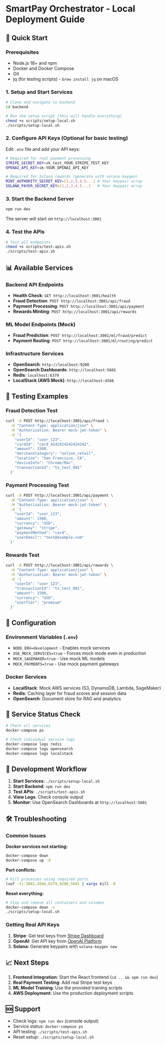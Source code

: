 
# SmartPay Orchestrator - Local Deployment Guide

## 🚀 Quick Start

### Prerequisites
- Node.js 18+ and npm
- Docker and Docker Compose
- Git
- jq (for testing scripts) - `brew install jq` on macOS

### 1. Setup and Start Services

```bash
# Clone and navigate to backend
cd backend

# Run the setup script (this will handle everything)
chmod +x scripts/setup-local.sh
./scripts/setup-local.sh
```

### 2. Configure API Keys (Optional for basic testing)

Edit `.env` file and add your API keys:

```bash
# Required for real payment processing
STRIPE_SECRET_KEY=sk_test_YOUR_STRIPE_TEST_KEY
OPENAI_API_KEY=sk-YOUR_OPENAI_API_KEY

# Required for Solana rewards (generate with solana-keygen)
MINT_AUTHORITY_SECRET_KEY=[1,2,3,4,5...] # Your keypair array
SOLANA_PAYER_SECRET_KEY=[1,2,3,4,5...]   # Your keypair array
```

### 3. Start the Backend Server

```bash
npm run dev
```

The server will start on `http://localhost:3001`

### 4. Test the APIs

```bash
# Test all endpoints
chmod +x scripts/test-apis.sh
./scripts/test-apis.sh
```

## 📊 Available Services

### Backend API Endpoints
- **Health Check**: `GET http://localhost:3001/health`
- **Fraud Detection**: `POST http://localhost:3001/api/fraud`
- **Payment Processing**: `POST http://localhost:3001/api/payment`
- **Rewards Minting**: `POST http://localhost:3001/api/rewards`

### ML Model Endpoints (Mock)
- **Fraud Prediction**: `POST http://localhost:3001/ml/fraud/predict`
- **Payment Routing**: `POST http://localhost:3001/ml/routing/predict`

### Infrastructure Services
- **OpenSearch**: `http://localhost:9200`
- **OpenSearch Dashboards**: `http://localhost:5601`
- **Redis**: `localhost:6379`
- **LocalStack (AWS Mock)**: `http://localhost:4566`

## 🧪 Testing Examples

### Fraud Detection Test
```bash
curl -X POST http://localhost:3001/api/fraud \
  -H "Content-Type: application/json" \
  -H "Authorization: Bearer mock-jwt-token" \
  -d '{
    "userId": "user_123",
    "cardId": "card_4242424242424242",
    "amount": 1500,
    "merchantCategory": "online_retail",
    "location": "San Francisco, CA",
    "deviceInfo": "Chrome/Mac",
    "transactionId": "tx_test_001"
  }'
```

### Payment Processing Test
```bash
curl -X POST http://localhost:3001/api/payment \
  -H "Content-Type: application/json" \
  -H "Authorization: Bearer mock-jwt-token" \
  -d '{
    "userId": "user_123",
    "amount": 1500,
    "currency": "USD",
    "gateway": "stripe",
    "paymentMethod": "card",
    "userEmail": "test@example.com"
  }'
```

### Rewards Test
```bash
curl -X POST http://localhost:3001/api/rewards \
  -H "Content-Type: application/json" \
  -H "Authorization: Bearer mock-jwt-token" \
  -d '{
    "userId": "user_123",
    "transactionId": "tx_test_001",
    "amount": 1500,
    "currency": "USD",
    "userTier": "premium"
  }'
```

## 🔧 Configuration

### Environment Variables (`.env`)
- `NODE_ENV=development` - Enables mock services
- `USE_MOCK_SERVICES=true` - Forces mock mode even in production
- `MOCK_SAGEMAKER=true` - Use mock ML models
- `MOCK_PAYMENTS=true` - Use mock payment gateways

### Docker Services
- **LocalStack**: Mock AWS services (S3, DynamoDB, Lambda, SageMaker)
- **Redis**: Caching layer for fraud scores and session data
- **OpenSearch**: Document store for RAG and analytics

## 🚦 Service Status Check

```bash
# Check all services
docker-compose ps

# Check individual service logs
docker-compose logs redis
docker-compose logs opensearch
docker-compose logs localstack
```

## 🔄 Development Workflow

1. **Start Services**: `./scripts/setup-local.sh`
2. **Start Backend**: `npm run dev`
3. **Test APIs**: `./scripts/test-apis.sh`
4. **View Logs**: Check console output
5. **Monitor**: Use OpenSearch Dashboards at `http://localhost:5601`

## 🛠️ Troubleshooting

### Common Issues

**Docker services not starting:**
```bash
docker-compose down
docker-compose up -d
```

**Port conflicts:**
```bash
# Kill processes using required ports
lsof -ti:3001,4566,6379,9200,5601 | xargs kill -9
```

**Reset everything:**
```bash
# Stop and remove all containers and volumes
docker-compose down -v
./scripts/setup-local.sh
```

### Getting Real API Keys

1. **Stripe**: Get test keys from [Stripe Dashboard](https://dashboard.stripe.com/test/apikeys)
2. **OpenAI**: Get API key from [OpenAI Platform](https://platform.openai.com/api-keys)
3. **Solana**: Generate keypairs with `solana-keygen new`

## 📈 Next Steps

1. **Frontend Integration**: Start the React frontend (`cd .. && npm run dev`)
2. **Real Payment Testing**: Add real Stripe test keys
3. **ML Model Training**: Use the provided training scripts
4. **AWS Deployment**: Use the production deployment scripts

## 🆘 Support

- Check logs: `npm run dev` (console output)
- Service status: `docker-compose ps`
- API testing: `./scripts/test-apis.sh`
- Reset setup: `./scripts/setup-local.sh`
